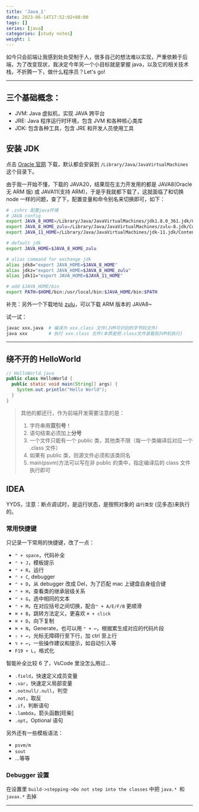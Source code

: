 ```yaml
---
title: 'Java_1'
date: 2023-06-14T17:52:02+08:00
tags: []
series: [java]
categories: [study notes]
weight: 1
---
```


如今只会前端让我感到处处受制于人，很多自己的想法难以实现，严重依赖于后端，为了改变现状，我决定今年另一个小目标就是掌握 java，以及它的相关技术栈，不折腾一下，做什么程序员？Let's go!

---

## 三个基础概念：

- JVM: Java 虚拟机，实现 JAVA 跨平台
- JRE: Java 程序运行时环境，包含 JVM 和各种核心类库
- JDK: 包含各种工具，包含 JRE 和开发人员使用工具

## 安装 JDK

点击 [Oracle 官网](https://www.oracle.com/java/technologies/downloads/archive/) 下载，默认都会安装到 `/Library/Java/JavaVirtualMachines` 这个目录下。

由于我一开始不懂，下载的 JAVA20，结果现在主力开发用的都是 JAVA8(Oracle 无 ARM 版) 或 JAVA11(支持 ARM)，于是乎我就都下载了，这就面临了和切换 node 一样的问题，查了下，配置变量和命令别名来切换即可，如下：

```sh
# .zshrc 配置java环境
# JAVA config
export JAVA_8_HOME=/Library/Java/JavaVirtualMachines/jdk1.8.0_361.jdk/Contents/Home
export JAVA_8_HOME_zulu=/Library/Java/JavaVirtualMachines/zulu-8.jdk/Contents/Home
export JAVA_11_HOME=/Library/Java/JavaVirtualMachines/jdk-11.jdk/Contents/Home

# default jdk
export JAVA_HOME=$JAVA_8_HOME_zulu

# alias command for exchange jdk
alias jdk8="export JAVA_HOME=$JAVA_8_HOME"
alias jdkz="export JAVA_HOME=$JAVA_8_HOME_zulu"
alias jdk11="export JAVA_HOME=$JAVA_11_HOME"

# add $JAVA_HOME/bin
export PATH=$HOME/bin:/usr/local/bin:$JAVA_HOME/bin:$PATH
```

补充：另外一个下载地址 [zulu](https://www.azul.com/downloads/?os=macos#zulu)，可以下载 ARM 版本的 JAVA8~

试一试：

```sh
javac xxx.java  # 编译为 xxx.class 文件(JVM可识别的字节码文件)
java xxx        # 执行 xxx.class 文件(本质是把.class文件装载到JVM机执行)
```

---

## 绕不开的 HelloWorld

```java
// HelloWorld.java
public class HelloWorld {
  public static void main(String[] args) {
    System.out.println("Hello World");
  }
}
```

> 其他的都还行，作为前端开发需要注意的是：
>
> 1. 字符串用**双引号**！
> 2. 语句结束必须加上**分号**
> 3. 一个文件只能有一个 public 类，其他类不限（每一个类编译后对应一个 .class 文件）
> 4. 如果有 public 类，则源文件必须和该类同名
> 5. main(psvm)方法可以写在非 public 的类中，指定编译后的 class 文件执行即可

## IDEA

YYDS，注意：断点调试时，是运行状态，是按照对象的 `运行类型` (见多态)来执行的。

### 常用快捷键

只记录一下常用的快捷键，改了一点：

- `⌃ + space`，代码补全
- `⌃ + J`，模板提示
- `⌃ + R`，运行
- `⌃ + C`, debugger
- `⌃ + D`，从 debugger 改成 Del，为了匹配 mac 上键盘自身组合键
- `⌃ + H`，查看类的继承层级关系
- `⌃ + G`，选中相同的文本
- `⌃ + M`，在对应括号之间切换，配合`⌃ + A/E/F/B` 更顺滑
- `⌘ + B`，跳转方法定义，更喜欢 `⌘ + click`
- `⌘ + D`，向下复制
- `⌘ + N`，Generate，也可以用 `⌃ + ↩︎`，根据累生成对应的代码片段
- `⇧ + ↩︎`，光标无障碍行至下行，加 ctrl 至上行
- `⌥ + ↩︎`，一些操作建议和提示，如自动引入等
- `F19 + L`，格式化

智能补全比较 6 了，VsCode 里没怎么用过...

- `.field`，快速定义成员变量
- `.var`，快速定义局部变量
- `.notnull/.null`，判空
- `.not`，取反
- `.if`，判断语句
- `.lambda`，箭头函数[旺柴]
- `.opt`，Optional 语句

另外还有一些模板语法：

- `psvm/m`
- `sout`
- ...等等

### Debugger 设置

在设置里 `build->stepping->Do not step into the classes` 中把 `java.* `和 `javax.*` 去掉



---

